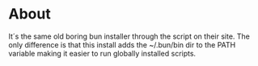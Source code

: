 # About

It´s the same old boring bun installer through the script on their site.
The only difference is that this install adds the ~/.bun/bin dir to the PATH variable making it easier to run globally installed scripts.
